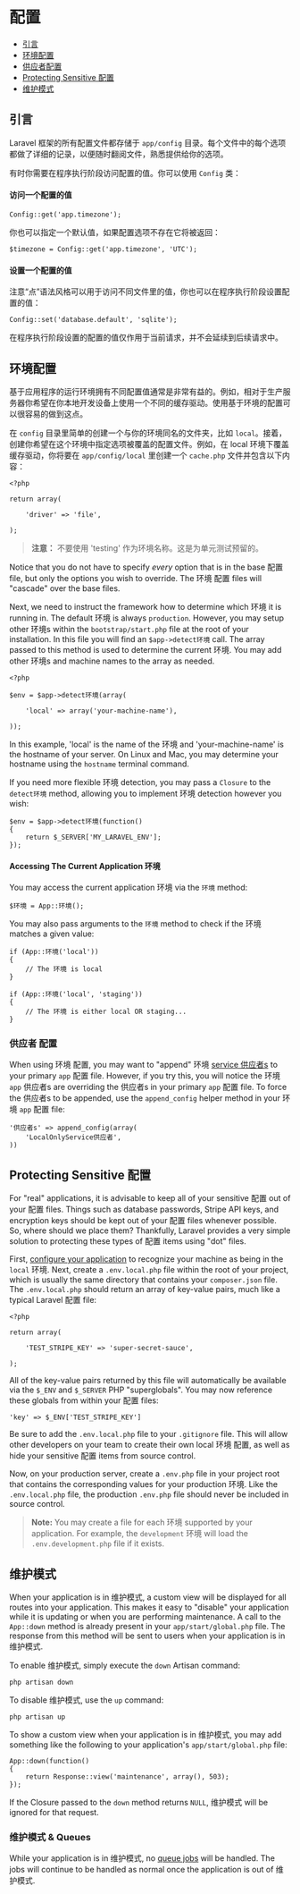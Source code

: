 # 配置

- [引言](#introduction)
- [环境配置](#environment-configuration)
- [供应者配置](#provider-configuration)
- [Protecting Sensitive 配置](#protecting-sensitive-configuration)
- [维护模式](#maintenance-mode)

<a name="introduction"></a>
## 引言

Laravel 框架的所有配置文件都存储于 `app/config` 目录。每个文件中的每个选项都做了详细的记录，以便随时翻阅文件，熟悉提供给你的选项。

有时你需要在程序执行阶段访问配置的值。你可以使用 `Config` 类：

#### 访问一个配置的值

	Config::get('app.timezone');

你也可以指定一个默认值，如果配置选项不存在它将被返回：

	$timezone = Config::get('app.timezone', 'UTC');

#### 设置一个配置的值

注意“点”语法风格可以用于访问不同文件里的值，你也可以在程序执行阶段设置配置的值：

	Config::set('database.default', 'sqlite');

在程序执行阶段设置的配置的值仅作用于当前请求，并不会延续到后续请求中。

<a name="environment-configuration"></a>
## 环境配置

基于应用程序的运行环境拥有不同配置值通常是非常有益的。例如，相对于生产服务器你希望在你本地开发设备上使用一个不同的缓存驱动。使用基于环境的配置可以很容易的做到这点。

在 `config` 目录里简单的创建一个与你的环境同名的文件夹，比如 `local`。接着，创建你希望在这个环境中指定选项被覆盖的配置文件。例如，在 local 环境下覆盖缓存驱动，你将要在 `app/config/local` 里创建一个 `cache.php` 文件并包含以下内容：

	<?php

	return array(

		'driver' => 'file',

	);

> **注意：** 不要使用 'testing' 作为环境名称。这是为单元测试预留的。

Notice that you do not have to specify _every_ option that is in the base 配置 file, but only the options you wish to override. The 环境 配置 files will "cascade" over the base files.

Next, we need to instruct the framework how to determine which 环境 it is running in. The default 环境 is always `production`. However, you may setup other 环境s within the `bootstrap/start.php` file at the root of your installation. In this file you will find an `$app->detect环境` call. The array passed to this method is used to determine the current 环境. You may add other 环境s and machine names to the array as needed.

    <?php

    $env = $app->detect环境(array(

        'local' => array('your-machine-name'),

    ));

In this example, 'local' is the name of the 环境 and 'your-machine-name' is the hostname of your server. On Linux and Mac, you may determine your hostname using the `hostname` terminal command.

If you need more flexible 环境 detection, you may pass a `Closure` to the `detect环境` method, allowing you to implement 环境 detection however you wish:

	$env = $app->detect环境(function()
	{
		return $_SERVER['MY_LARAVEL_ENV'];
	});

#### Accessing The Current Application 环境

You may access the current application 环境 via the `环境` method:

	$环境 = App::环境();

You may also pass arguments to the `环境` method to check if the 环境 matches a given value:

	if (App::环境('local'))
	{
		// The 环境 is local
	}

	if (App::环境('local', 'staging'))
	{
		// The 环境 is either local OR staging...
	}

<a name="provider-configuration"></a>
### 供应者 配置

When using 环境 配置, you may want to "append" 环境 [service 供应者s](/docs/ioc#service-供应者s) to your primary `app` 配置 file. However, if you try this, you will notice the 环境 `app` 供应者s are overriding the 供应者s in your primary `app` 配置 file. To force the 供应者s to be appended, use the `append_config` helper method in your 环境 `app` 配置 file:

	'供应者s' => append_config(array(
		'LocalOnlyService供应者',
	))

<a name="protecting-sensitive-configuration"></a>
## Protecting Sensitive 配置

For "real" applications, it is advisable to keep all of your sensitive 配置 out of your 配置 files. Things such as database passwords, Stripe API keys, and encryption keys should be kept out of your 配置 files whenever possible. So, where should we place them? Thankfully, Laravel provides a very simple solution to protecting these types of 配置 items using "dot" files.

First, [configure your application](/docs/配置#环境-配置) to recognize your machine as being in the `local` 环境. Next, create a `.env.local.php` file within the root of your project, which is usually the same directory that contains your `composer.json` file. The `.env.local.php` should return an array of key-value pairs, much like a typical Laravel 配置 file:

	<?php

	return array(

		'TEST_STRIPE_KEY' => 'super-secret-sauce',

	);

All of the key-value pairs returned by this file will automatically be available via the `$_ENV` and `$_SERVER` PHP "superglobals". You may now reference these globals from within your 配置 files:

	'key' => $_ENV['TEST_STRIPE_KEY']

Be sure to add the `.env.local.php` file to your `.gitignore` file. This will allow other developers on your team to create their own local 环境 配置, as well as hide your sensitive 配置 items from source control.

Now, on your production server, create a `.env.php` file in your project root that contains the corresponding values for your production 环境. Like the `.env.local.php` file, the production `.env.php` file should never be included in source control.

> **Note:** You may create a file for each 环境 supported by your application. For example, the `development` 环境 will load the `.env.development.php` file if it exists.

<a name="maintenance-mode"></a>
## 维护模式

When your application is in 维护模式, a custom view will be displayed for all routes into your application. This makes it easy to "disable" your application while it is updating or when you are performing maintenance. A call to the `App::down` method is already present in your `app/start/global.php` file. The response from this method will be sent to users when your application is in 维护模式.

To enable 维护模式, simply execute the `down` Artisan command:

	php artisan down

To disable 维护模式, use the `up` command:

	php artisan up

To show a custom view when your application is in 维护模式, you may add something like the following to your application's `app/start/global.php` file:

	App::down(function()
	{
		return Response::view('maintenance', array(), 503);
	});

If the Closure passed to the `down` method returns `NULL`, 维护模式 will be ignored for that request.

### 维护模式 & Queues

While your application is in 维护模式, no [queue jobs](/docs/queues) will be handled. The jobs will continue to be handled as normal once the application is out of 维护模式.
